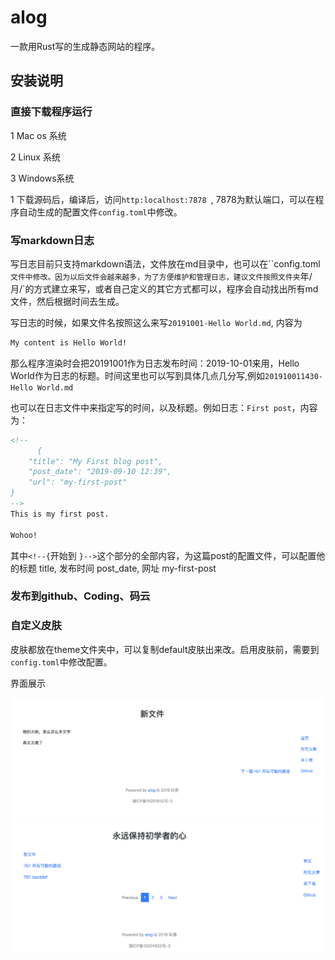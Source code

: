 # alog
一款用Rust写的生成静态网站的程序。


## 安装说明
### 直接下载程序运行
1 Mac os 系统

2 Linux 系统

3 Windows系统

1 下载源码后，编译后，访问`http:localhost:7878 `, 7878为默认端口，可以在程序自动生成的配置文件`config.toml`中修改。

### 写markdown日志
写日志目前只支持markdown语法，文件放在md目录中，也可以在``config.toml`文件中修改。因为以后文件会越来越多，为了方便维护和管理日志，建议文件按照文件夹`年/月/`的方式建立来写，或者自己定义的其它方式都可以，程序会自动找出所有md文件，然后根据时间去生成。

写日志的时候，如果文件名按照这么来写`20191001-Hello World.md`, 内容为
```html
My content is Hello World!
```

那么程序渲染时会把20191001作为日志发布时间：2019-10-01来用，Hello World作为日志的标题。时间这里也可以写到具体几点几分写,例如`201910011430-Hello World.md`

也可以在日志文件中来指定写的时间，以及标题。例如日志：`First post`，内容为：
```html
<!--
      {
    "title": "My First blog post",
    "post_date": "2019-09-10 12:39",
    "url": "my-first-post"
}
-->
This is my first post.

Wohoo!
```
其中`<!--{`开始到 `}-->`这个部分的全部内容，为这篇post的配置文件，可以配置他的标题 title, 发布时间 post_date, 网址 my-first-post

### 发布到github、Coding、码云

### 自定义皮肤

皮肤都放在theme文件夹中，可以复制default皮肤出来改。启用皮肤前，需要到`config.toml`中修改配置。

界面展示

![avatar](/theme/default/img/a1.png)
![avatar](/theme/default/img/ax.png)
